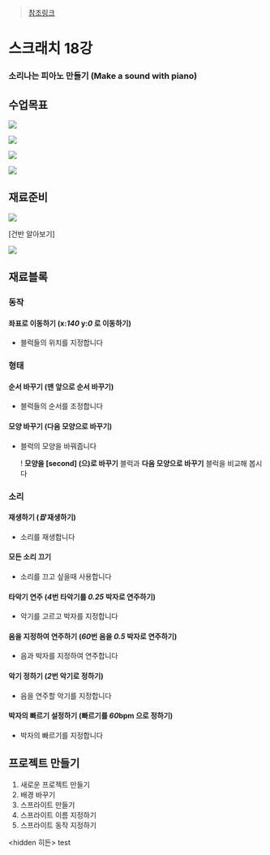 > [참조링크](https://scratch.mit.edu/projects/173997067/)



# 스크래치 18강

### 소리나는 피아노 만들기 (Make a sound with piano)



## 수업목표

![](https://firebasestorage.googleapis.com/v0/b/realcoding-4ca98.appspot.com/o/img%2Fslide%2F784%2Fid-3.png?alt=media&token=f3e1a627-1bdf-4a9c-b3c8-a4d54fd83060)

![](https://firebasestorage.googleapis.com/v0/b/realcoding-4ca98.appspot.com/o/img%2Fslide%2F784%2Fid-4.png?alt=media&token=dce21e4d-bd9e-4014-a264-c8a7cc2e63f8)

![](https://firebasestorage.googleapis.com/v0/b/realcoding-4ca98.appspot.com/o/img%2Fslide%2F784%2Fid-5.png?alt=media&token=feb91e94-a1df-495a-80ce-acd8122629fc)

![](https://firebasestorage.googleapis.com/v0/b/realcoding-4ca98.appspot.com/o/img%2Fslide%2F784%2Fid-6.png?alt=media&token=1c143e05-c832-422f-b9c9-c5ae3f23ea73)

## 재료준비

![](https://firebasestorage.googleapis.com/v0/b/realcoding-4ca98.appspot.com/o/img%2Fslide%2F784%2Fid-11.png?alt=media&token=01fae495-8834-4ad1-825e-71143a0fd4ef)

[건반 알아보기]

![](./건반계이름.jpg)

## 재료블록



### 동작

#### 좌표로 이동하기 (x:*140* y:*0* 로 이동하기)

- 블럭들의 위치를 지정합니다



### 형태

#### 순서 바꾸기 (맨 앞으로 순서 바꾸기)

- 블럭들의 순서를 조정합니다

#### 모양 바꾸기 (다음 모양으로 바꾸기)

- 블럭의 모양을 바꿔줍니다

  ! **모양을 [second] (으)로 바꾸기** 블럭과 **다음 모양으로 바꾸기** 블럭을 비교해 봅시다



### 소리

#### 재생하기 (*팝* 재생하기)

- 소리를 재생합니다

#### 모든 소리 끄기

- 소리를 끄고 싶을때 사용합니다

#### 타악기 연주 (*4*번 타악기를 *0.25* 박자로 연주하기)

- 악기를 고르고 박자를 지정합니다

#### 음을 지정하여 연주하기 (*60*번 음을 *0.5* 박자로 연주하기)

- 음과 박자를 지정하여 연주합니다

#### 악기 정하기 (*2*번 악기로 정하기)

- 음을 연주할 악기를 지정합니다

#### 박자의 빠르기 설정하기 (빠르기를 *60*bpm 으로 정하기)

- 박자의 빠르기를 지정합니다



## 프로젝트 만들기

1. 새로운 프로젝트 만들기
2. 배경 바꾸기
3. 스프라이트 만들기
4. 스프라이트 이름 지정하기
5. 스프라이트 동작 지정하기



<hidden 히든>  test </hidden>

